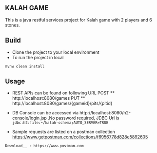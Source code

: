 KALAH GAME
----------------------------------------
This is a java restful services project for Kalah game with 2 players and 6 stones.

Build
-----
- Clone the project to your local environment 
- To run the project in local 
```
mvnw clean install

```
 
Usage
--------------- 
- REST APIs can be found on following URL 
  POST ** http://localhost:8080/games 
  PUT  ** http://localhost:8080/games/{gameid}/pits/{pitid}

- DB Console can be accessed via http://localhost:8080/h2-console/login.jsp
     .No password required, JDBC Url is `jdbc:h2:file:~/kalah-schema;AUTO_SERVER=TRUE`  
       
- Sample requests are listed on a postman collection
     https://www.getpostman.com/collections/f6956778d828e5892605
```
Download__ : https://www.postman.com 
```
 